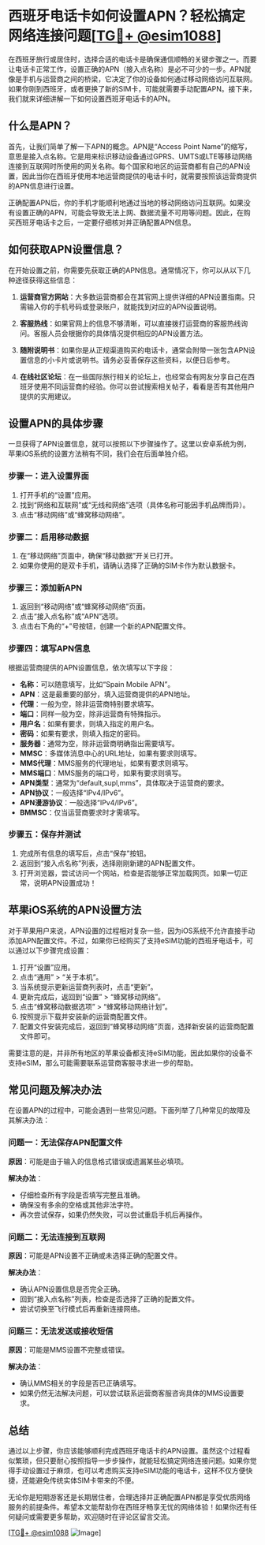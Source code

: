 # 西班牙电话卡如何设置APN？轻松搞定网络连接问题[[TG💪+ @esim1088](https://t.me/s/esim1088)]

在西班牙旅行或居住时，选择合适的电话卡是确保通信顺畅的关键步骤之一。而要让电话卡正常工作，设置正确的APN（接入点名称）是必不可少的一步。APN就像是手机与运营商之间的桥梁，它决定了你的设备如何通过移动网络访问互联网。如果你刚到西班牙，或者更换了新的SIM卡，可能就需要手动配置APN。接下来，我们就来详细讲解一下如何设置西班牙电话卡的APN。

## 什么是APN？

首先，让我们简单了解一下APN的概念。APN是“Access Point Name”的缩写，意思是接入点名称。它是用来标识移动设备通过GPRS、UMTS或LTE等移动网络连接到互联网时所使用的网关名称。每个国家和地区的运营商都有自己的APN设置，因此当你在西班牙使用本地运营商提供的电话卡时，就需要按照该运营商提供的APN信息进行设置。

正确配置APN后，你的手机才能顺利地通过当地的移动网络访问互联网。如果没有设置正确的APN，可能会导致无法上网、数据流量不可用等问题。因此，在购买西班牙电话卡之后，一定要仔细核对并正确配置APN信息。

## 如何获取APN设置信息？

在开始设置之前，你需要先获取正确的APN信息。通常情况下，你可以从以下几种途径获得这些信息：

1. **运营商官方网站**：大多数运营商都会在其官网上提供详细的APN设置指南。只需输入你的手机号码或登录账户，就能找到对应的APN设置说明。

2. **客服热线**：如果官网上的信息不够清晰，可以直接拨打运营商的客服热线询问。客服人员会根据你的具体情况提供相应的APN设置方法。

3. **随附说明书**：如果你是从正规渠道购买的电话卡，通常会附带一张包含APN设置信息的小卡片或说明书。请务必妥善保存这些资料，以便日后参考。

4. **在线社区论坛**：在一些国际旅行相关的论坛上，也经常会有网友分享自己在西班牙使用不同运营商的经验。你可以尝试搜索相关帖子，看看是否有其他用户提供的实用建议。

## 设置APN的具体步骤

一旦获得了APN设置信息，就可以按照以下步骤操作了。这里以安卓系统为例，苹果iOS系统的设置方法稍有不同，我们会在后面单独介绍。

### 步骤一：进入设置界面

1. 打开手机的“设置”应用。
2. 找到“网络和互联网”或“无线和网络”选项（具体名称可能因手机品牌而异）。
3. 点击“移动网络”或“蜂窝移动网络”。

### 步骤二：启用移动数据

1. 在“移动网络”页面中，确保“移动数据”开关已打开。
2. 如果你使用的是双卡手机，请确认选择了正确的SIM卡作为默认数据卡。

### 步骤三：添加新APN

1. 返回到“移动网络”或“蜂窝移动网络”页面。
2. 点击“接入点名称”或“APN”选项。
3. 点击右下角的“+”号按钮，创建一个新的APN配置文件。

### 步骤四：填写APN信息

根据运营商提供的APN设置信息，依次填写以下字段：

- **名称**：可以随意填写，比如“Spain Mobile APN”。
- **APN**：这是最重要的部分，填入运营商提供的APN地址。
- **代理**：一般为空，除非运营商特别要求填写。
- **端口**：同样一般为空，除非运营商有特殊指示。
- **用户名**：如果有要求，则填入指定的用户名。
- **密码**：如果有要求，则填入指定的密码。
- **服务器**：通常为空，除非运营商明确指出需要填写。
- **MMSC**：多媒体消息中心的URL地址，如果有要求则填写。
- **MMS代理**：MMS服务的代理地址，如果有要求则填写。
- **MMS端口**：MMS服务的端口号，如果有要求则填写。
- **APN类型**：通常为“default,supl,mms”，具体取决于运营商的要求。
- **APN协议**：一般选择“IPv4/IPv6”。
- **APN漫游协议**：一般选择“IPv4/IPv6”。
- **BMMSC**：仅当运营商要求时才需填写。

### 步骤五：保存并测试

1. 完成所有信息的填写后，点击“保存”按钮。
2. 返回到“接入点名称”列表，选择刚刚新建的APN配置文件。
3. 打开浏览器，尝试访问一个网站，检查是否能够正常加载网页。如果一切正常，说明APN设置成功！

## 苹果iOS系统的APN设置方法

对于苹果用户来说，APN设置的过程相对复杂一些，因为iOS系统不允许直接手动添加APN配置文件。不过，如果你已经购买了支持eSIM功能的西班牙电话卡，可以通过以下步骤完成设置：

1. 打开“设置”应用。
2. 点击“通用” > “关于本机”。
3. 当系统提示更新运营商列表时，点击“更新”。
4. 更新完成后，返回到“设置” > “蜂窝移动网络”。
5. 点击“蜂窝移动数据选项” > “蜂窝移动网络计划”。
6. 按照提示下载并安装新的运营商配置文件。
7. 配置文件安装完成后，返回到“蜂窝移动网络”页面，选择新安装的运营商配置文件即可。

需要注意的是，并非所有地区的苹果设备都支持eSIM功能，因此如果你的设备不支持eSIM，那么可能需要联系运营商客服寻求进一步的帮助。

## 常见问题及解决办法

在设置APN的过程中，可能会遇到一些常见问题。下面列举了几种常见的故障及其解决办法：

### 问题一：无法保存APN配置文件

**原因**：可能是由于输入的信息格式错误或遗漏某些必填项。

**解决办法**：
- 仔细检查所有字段是否填写完整且准确。
- 确保没有多余的空格或其他非法字符。
- 再次尝试保存，如果仍然失败，可以尝试重启手机后再操作。

### 问题二：无法连接到互联网

**原因**：可能是APN设置不正确或未选择正确的配置文件。

**解决办法**：
- 确认APN设置信息是否完全正确。
- 回到“接入点名称”列表，检查是否选择了正确的配置文件。
- 尝试切换至飞行模式后再重新连接网络。

### 问题三：无法发送或接收短信

**原因**：可能是MMS设置不完整或错误。

**解决办法**：
- 确认MMS相关的字段是否已正确填写。
- 如果仍然无法解决问题，可以尝试联系运营商客服咨询具体的MMS设置要求。

## 总结

通过以上步骤，你应该能够顺利完成西班牙电话卡的APN设置。虽然这个过程看似繁琐，但只要耐心按照指导一步步操作，就能轻松搞定网络连接问题。如果你觉得手动设置过于麻烦，也可以考虑购买支持eSIM功能的电话卡，这样不仅方便快捷，还能避免传统实体SIM卡带来的不便。

无论你是短期游客还是长期居住者，合理选择并正确配置APN都是享受优质网络服务的前提条件。希望本文能帮助你在西班牙畅享无忧的网络体验！如果你还有任何疑问或需要更多帮助，欢迎随时在评论区留言交流。

[[TG💪+ @esim1088](https://t.me/s/esim1088) ![Image](https://i.postimg.cc/4NQfJmqS/Snipaste-2025-05-13-00-14-12.png)]
